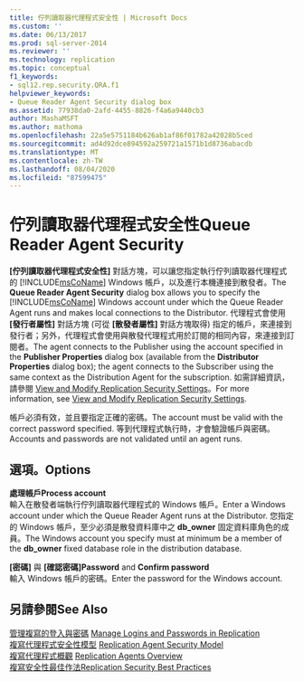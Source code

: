 ```yaml
---
title: 佇列讀取器代理程式安全性 | Microsoft Docs
ms.custom: ''
ms.date: 06/13/2017
ms.prod: sql-server-2014
ms.reviewer: ''
ms.technology: replication
ms.topic: conceptual
f1_keywords:
- sql12.rep.security.QRA.f1
helpviewer_keywords:
- Queue Reader Agent Security dialog box
ms.assetid: 77938da0-2afd-4455-8826-f4a6a9440cb3
author: MashaMSFT
ms.author: mathoma
ms.openlocfilehash: 22a5e5751184b626ab1af86f01782a42028b5ced
ms.sourcegitcommit: ad4d92dce894592a259721a1571b1d8736abacdb
ms.translationtype: MT
ms.contentlocale: zh-TW
ms.lasthandoff: 08/04/2020
ms.locfileid: "87599475"
---
```

# <a name="queue-reader-agent-security"></a><span data-ttu-id="d542c-102">佇列讀取器代理程式安全性</span><span class="sxs-lookup"><span data-stu-id="d542c-102">Queue Reader Agent Security</span></span>
  <span data-ttu-id="d542c-103">**[佇列讀取器代理程式安全性]** 對話方塊，可以讓您指定執行佇列讀取器代理程式的 [!INCLUDE[msCoName](../../includes/msconame-md.md)] Windows 帳戶，以及進行本機連接到散發者。</span><span class="sxs-lookup"><span data-stu-id="d542c-103">The **Queue Reader Agent Security** dialog box allows you to specify the [!INCLUDE[msCoName](../../includes/msconame-md.md)] Windows account under which the Queue Reader Agent runs and makes local connections to the Distributor.</span></span> <span data-ttu-id="d542c-104">代理程式會使用 **[發行者屬性]** 對話方塊 (可從 **[散發者屬性]** 對話方塊取得) 指定的帳戶，來連接到發行者；另外，代理程式會使用與散發代理程式用於訂閱的相同內容，來連接到訂閱者。</span><span class="sxs-lookup"><span data-stu-id="d542c-104">The agent connects to the Publisher using the account specified in the **Publisher Properties** dialog box (available from the **Distributor Properties** dialog box); the agent connects to the Subscriber using the same context as the Distribution Agent for the subscription.</span></span> <span data-ttu-id="d542c-105">如需詳細資訊，請參閱 [View and Modify Replication Security Settings](security/view-and-modify-replication-security-settings.md)。</span><span class="sxs-lookup"><span data-stu-id="d542c-105">For more information, see [View and Modify Replication Security Settings](security/view-and-modify-replication-security-settings.md).</span></span>  
  
 <span data-ttu-id="d542c-106">帳戶必須有效，並且要指定正確的密碼。</span><span class="sxs-lookup"><span data-stu-id="d542c-106">The account must be valid with the correct password specified.</span></span> <span data-ttu-id="d542c-107">等到代理程式執行時，才會驗證帳戶與密碼。</span><span class="sxs-lookup"><span data-stu-id="d542c-107">Accounts and passwords are not validated until an agent runs.</span></span>  
  
## <a name="options"></a><span data-ttu-id="d542c-108">選項。</span><span class="sxs-lookup"><span data-stu-id="d542c-108">Options</span></span>  
 <span data-ttu-id="d542c-109">**處理帳戶**</span><span class="sxs-lookup"><span data-stu-id="d542c-109">**Process account**</span></span>  
 <span data-ttu-id="d542c-110">輸入在散發者端執行佇列讀取器代理程式的 Windows 帳戶。</span><span class="sxs-lookup"><span data-stu-id="d542c-110">Enter a Windows account under which the Queue Reader Agent runs at the Distributor.</span></span> <span data-ttu-id="d542c-111">您指定的 Windows 帳戶，至少必須是散發資料庫中之 **db_owner** 固定資料庫角色的成員。</span><span class="sxs-lookup"><span data-stu-id="d542c-111">The Windows account you specify must at minimum be a member of the **db_owner** fixed database role in the distribution database.</span></span>  
  
 <span data-ttu-id="d542c-112">**[密碼]** 與 **[確認密碼]**</span><span class="sxs-lookup"><span data-stu-id="d542c-112">**Password** and **Confirm password**</span></span>  
 <span data-ttu-id="d542c-113">輸入 Windows 帳戶的密碼。</span><span class="sxs-lookup"><span data-stu-id="d542c-113">Enter the password for the Windows account.</span></span>  
  
## <a name="see-also"></a><span data-ttu-id="d542c-114">另請參閱</span><span class="sxs-lookup"><span data-stu-id="d542c-114">See Also</span></span>  
 <span data-ttu-id="d542c-115">[管理複寫的登入與密碼](security/identity-and-access-control-replication.md#manage-logins-and-passwords-in-replication) </span><span class="sxs-lookup"><span data-stu-id="d542c-115">[Manage Logins and Passwords in Replication](security/identity-and-access-control-replication.md#manage-logins-and-passwords-in-replication) </span></span>  
 <span data-ttu-id="d542c-116">[複寫代理程式安全性模型](security/replication-agent-security-model.md) </span><span class="sxs-lookup"><span data-stu-id="d542c-116">[Replication Agent Security Model](security/replication-agent-security-model.md) </span></span>  
 <span data-ttu-id="d542c-117">[複寫代理程式概觀](agents/replication-agents-overview.md) </span><span class="sxs-lookup"><span data-stu-id="d542c-117">[Replication Agents Overview](agents/replication-agents-overview.md) </span></span>  
 [<span data-ttu-id="d542c-118">複寫安全性最佳作法</span><span class="sxs-lookup"><span data-stu-id="d542c-118">Replication Security Best Practices</span></span>](security/replication-security-best-practices.md)  
  
  
